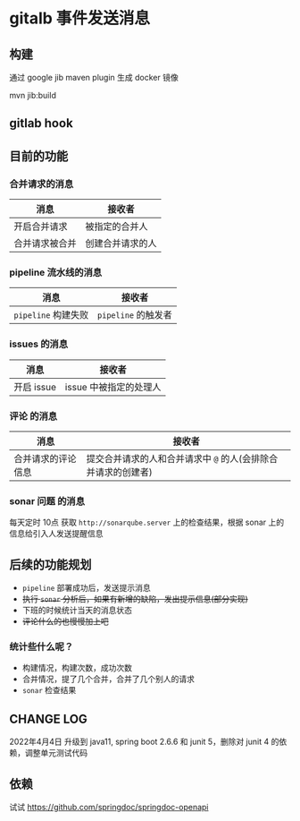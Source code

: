 # gitalb 事件发送消息

## 构建

通过 google jib maven plugin 生成 docker 镜像

mvn jib:build

## gitlab hook

## 目前的功能

### 合并请求的消息

| 消息  |  接收者 |
| ------------ | ------------ |
|  开启合并请求 |  被指定的合并人 |
|  合并请求被合并 |  创建合并请求的人 |

### pipeline 流水线的消息

| 消息  |  接收者 |
| ------------ | ------------ |
|  `pipeline` 构建失败 | `pipeline` 的触发者  |

### issues 的消息

| 消息  |  接收者 |
| ------------ | ------------ |
|  开启 issue |  issue 中被指定的处理人 |

### 评论 的消息

| 消息  |  接收者 |
| ------------ | ------------ |
|  合并请求的评论信息 | 提交合并请求的人和合并请求中 `@` 的人(会排除合并请求的创建者)  |

### sonar 问题 的消息

每天定时 10点 获取 `http://sonarqube.server` 上的检查结果，根据 sonar 上的信息给引入人发送提醒信息

## 后续的功能规划

* `pipeline` 部署成功后，发送提示消息
* ~~执行 `sonar` 分析后，如果有新增的缺陷，发出提示信息(部分实现)~~
* 下班的时候统计当天的消息状态
* ~~评论什么的也慢慢加上吧~~

### 统计些什么呢？

* 构建情况，构建次数，成功次数
* 合并情况，提了几个合并，合并了几个别人的请求
* `sonar` 检查结果

## CHANGE LOG

2022年4月4日 升级到 java11, spring boot 2.6.6 和 junit 5，删除对 junit 4 的依赖，调整单元测试代码

## 依赖

试试 <https://github.com/springdoc/springdoc-openapi>
